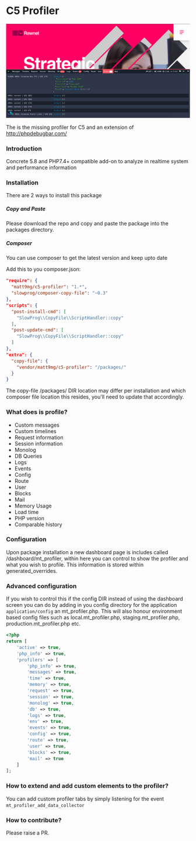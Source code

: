 # C5 Profiler

![example](docs/images/example.png)

The is the missing profiler for C5 and an extension of http://phpdebugbar.com/

### Introduction
Concrete 5.8 and PHP7.4+ compatible add-on to analyze in realtime system and performance information

### Installation

There are 2 ways to install this package

##### Copy and Paste
Please download the repo and copy and paste the package into the packages directory.

##### Composer
You can use composer to get the latest version and keep upto date

Add this to you composer.json:

```json
"require": {
  "matt9mg/c5-profiler": "1.*",
  "slowprog/composer-copy-file": "~0.3"
},
"scripts": {
  "post-install-cmd": [
    "SlowProg\\CopyFile\\ScriptHandler::copy"
  ],
  "post-update-cmd": [
    "SlowProg\\CopyFile\\ScriptHandler::copy"
  ]
},
"extra": {
  "copy-file": {
    "vendor/matt9mg/c5-profiler": "/packages/"
  }
}
```

The copy-file /packages/ DIR location may differ per installation and which composer file location this resides, you'll need to update that accordingly.

### What does is profile?
- Custom messages
- Custom timelines
- Request information
- Session information
- Monolog
- DB Queries
- Logs
- Events
- Config
- Route
- User
- Blocks
- Mail
- Memory Usage
- Load time
- PHP version
- Comparable history

### Configuration
Upon package installation a new dashboard page is includes called /dashboard/mt_profiler, within here you can control to show the profiler and what you wish to profile. This information is stored within generated_overrides.

### Advanced configuration
If you wish to control this if the config DIR instead of using the dashboard screen you can do by adding in you config directory for the application `application/config` an mt_profiler.php. This will also honour environment based config files such as local.mt_profiler.php, staging.mt_profiler.php, production.mt_profiler.php etc.


```php
<?php
return [
    'active' => true,
    'php_info' => true,
    'profilers' => [
        'php_info' => true,
        'messages' => true,
        'time' => true,
        'memory' => true,
        'request' => true,
        'session' => true,
        'monolog' => true,
        'db' => true,
        'logs' => true,
        'env' => true,
        'events' => true,
        'config' => true,
        'route' => true,
        'user' => true,
        'blocks' => true,
        'mail' => true
    ]
];
```

### How to extend and add custom elements to the profiler?

You can add custom profiler tabs by simply listening for the event `mt_profiler_add_data_collector`

### How to contribute?
Please raise a PR.
